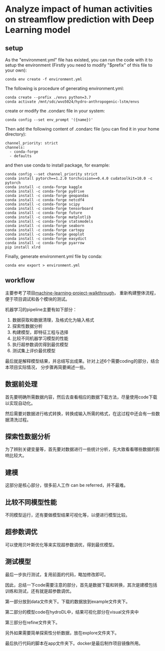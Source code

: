 # Analyze impact of human activities on streamflow prediction with Deep Learning model

## setup

As the "environment.yml" file has existed, you can run the code with it to setup the environment (Firstly you need to modify "$prefix" of this file to your own):

```Shell
conda env create -f environment.yml
```

The following is procedure of generating environment.yml:

```Shell
conda create --prefix ./envs python=3.7
conda activate /mnt/sdc/wvo5024/hydro-anthropogenic-lstm/envs
```
create or modify the .condarc file in your system:

```Shell
conda config --set env_prompt '({name})'
```

Then add the following content of .condarc file (you can find it in your home directory):

```.condarc
channel_priority: strict
channels:
  - conda-forge
  - defaults
```
 
and then use conda to install package, for example:

```Shell
conda config --set channel_priority strict
conda install pytorch==1.2.0 torchvision==0.4.0 cudatoolkit=10.0 -c pytorch
conda install -c conda-forge kaggle
conda install -c conda-forge pydrive
conda install -c conda-forge geopandas
conda install -c conda-forge netcdf4
conda install -c conda-forge scipy
conda install -c conda-forge tensorboard
conda install -c conda-forge future
conda install -c conda-forge matplotlib
conda install -c conda-forge statsmodels
conda install -c conda-forge seaborn
conda install -c conda-forge cartopy
conda install -c conda-forge geoplot
conda install -c conda-forge easydict
conda install -c conda-forge pyarrow
pip install xlrd
```

Finally, generate environment.yml file by conda:

```Shell
conda env export > environment.yml
```

## workflow

主要参考了项目[machine-learning-project-walkthrough](https://github.com/WillKoehrsen/machine-learning-project-walkthrough)，
重新构建整体流程，便于项目调试和各个模块的测试。

机器学习的pipeline主要有如下部分：

1. 数据获取和数据清理，及格式化为输入格式
2. 探索性数据分析
3. 构建模型，即特征工程与选择
4. 比较不同机器学习模型的性能
5. 执行超参数调优得到最优模型
6. 测试集上评价最优模型

最后就是解释模型结果，并总结写出成果。针对上述6个需要coding的部分，结合本项目实际情况，
分步骤再简要阐述一些。
 
## 数据前处理

首先要明确所需数据内容，然后去查看相应的数据下载方法，尽量使用code下载以实现自动化。

然后需要对数据进行格式转换，转换成输入所需的格式，在这过程中还会有一些数据清洗过程。

## 探索性数据分析

为了辨别关键变量等，首先要对数据进行一些统计分析，先大致看看哪些数据的影响比较大。

## 建模

这部分是核心部分，很多前人工作 can be referred，并不最难。

## 比较不同模型性能

不同模型运行，还有要做模型结果可视化等，以便进行模型比较。

## 超参数调优

可以使用贝叶斯优化等来实现超参数调优，得到最优模型。

## 测试模型

最后一步执行测试，复用前面的代码，略加修改即可。

因此，总结一下code需要注意的部分，首先是数据下载和转换，其次是建模包括训练和测试，还有就是超参数调优。

第一部分放到data文件夹下。下载的数据放到example文件夹下。

第二部分的模型code在hydroDL中，结果可视化部分在visual文件夹中

第三部分在refine文件夹下。

另外如果需要简单探索性分析数据，放在explore文件夹下。

最后执行代码的脚本在app文件夹下。docker是最后制作项目镜像所用。
